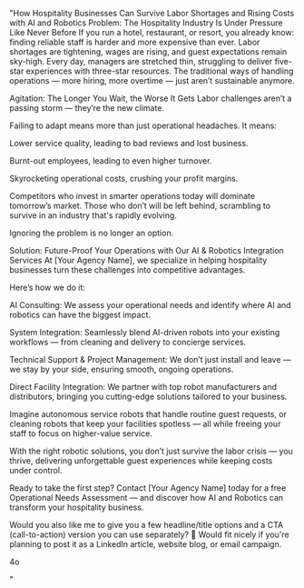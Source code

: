"How Hospitality Businesses Can Survive Labor Shortages and Rising Costs with AI and Robotics
Problem: The Hospitality Industry Is Under Pressure Like Never Before
If you run a hotel, restaurant, or resort, you already know: finding reliable staff is harder and more expensive than ever. Labor shortages are tightening, wages are rising, and guest expectations remain sky-high.
Every day, managers are stretched thin, struggling to deliver five-star experiences with three-star resources.
The traditional ways of handling operations — more hiring, more overtime — just aren’t sustainable anymore.

Agitation: The Longer You Wait, the Worse It Gets
Labor challenges aren’t a passing storm — they’re the new climate.

Failing to adapt means more than just operational headaches. It means:

Lower service quality, leading to bad reviews and lost business.

Burnt-out employees, leading to even higher turnover.

Skyrocketing operational costs, crushing your profit margins.

Competitors who invest in smarter operations today will dominate tomorrow’s market. Those who don’t will be left behind, scrambling to survive in an industry that's rapidly evolving.

Ignoring the problem is no longer an option.

Solution: Future-Proof Your Operations with Our AI & Robotics Integration Services
At [Your Agency Name], we specialize in helping hospitality businesses turn these challenges into competitive advantages.

Here’s how we do it:

AI Consulting: We assess your operational needs and identify where AI and robotics can have the biggest impact.

System Integration: Seamlessly blend AI-driven robots into your existing workflows — from cleaning and delivery to concierge services.

Technical Support & Project Management: We don’t just install and leave — we stay by your side, ensuring smooth, ongoing operations.

Direct Facility Integration: We partner with top robot manufacturers and distributors, bringing you cutting-edge solutions tailored to your business.

Imagine autonomous service robots that handle routine guest requests, or cleaning robots that keep your facilities spotless — all while freeing your staff to focus on higher-value service.

With the right robotic solutions, you don’t just survive the labor crisis — you thrive, delivering unforgettable guest experiences while keeping costs under control.

Ready to take the first step?
Contact [Your Agency Name] today for a free Operational Needs Assessment — and discover how AI and Robotics can transform your hospitality business.

Would you also like me to give you a few headline/title options and a CTA (call-to-action) version you can use separately? 🚀
Would fit nicely if you're planning to post it as a LinkedIn article, website blog, or email campaign.







4o

"